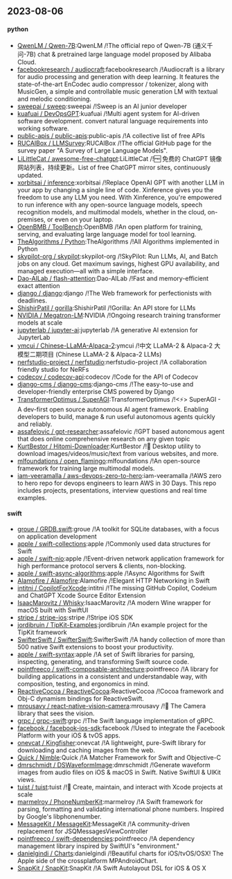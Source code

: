 ## 2023-08-06

#### python
* [QwenLM / Qwen-7B](https://github.com/QwenLM/Qwen-7B):QwenLM /!The official repo of Qwen-7B (通义千问-7B) chat & pretrained large language model proposed by Alibaba Cloud.
* [facebookresearch / audiocraft](https://github.com/facebookresearch/audiocraft):facebookresearch /!Audiocraft is a library for audio processing and generation with deep learning. It features the state-of-the-art EnCodec audio compressor / tokenizer, along with MusicGen, a simple and controllable music generation LM with textual and melodic conditioning.
* [sweepai / sweep](https://github.com/sweepai/sweep):sweepai /!Sweep is an AI junior developer
* [kuafuai / DevOpsGPT](https://github.com/kuafuai/DevOpsGPT):kuafuai /!Multi agent system for AI-driven software development. convert natural language requirements into working software.
* [public-apis / public-apis](https://github.com/public-apis/public-apis):public-apis /!A collective list of free APIs
* [RUCAIBox / LLMSurvey](https://github.com/RUCAIBox/LLMSurvey):RUCAIBox /!The official GitHub page for the survey paper "A Survey of Large Language Models".
* [LiLittleCat / awesome-free-chatgpt](https://github.com/LiLittleCat/awesome-free-chatgpt):LiLittleCat /!🆓
免费的 ChatGPT 镜像网站列表，持续更新。List of free ChatGPT mirror sites, continuously updated.
* [xorbitsai / inference](https://github.com/xorbitsai/inference):xorbitsai /!Replace OpenAI GPT with another LLM in your app by changing a single line of code. Xinference gives you the freedom to use any LLM you need. With Xinference, you're empowered to run inference with any open-source language models, speech recognition models, and multimodal models, whether in the cloud, on-premises, or even on your laptop.
* [OpenBMB / ToolBench](https://github.com/OpenBMB/ToolBench):OpenBMB /!An open platform for training, serving, and evaluating large language model for tool learning.
* [TheAlgorithms / Python](https://github.com/TheAlgorithms/Python):TheAlgorithms /!All Algorithms implemented in Python
* [skypilot-org / skypilot](https://github.com/skypilot-org/skypilot):skypilot-org /!SkyPilot: Run LLMs, AI, and Batch jobs on any cloud. Get maximum savings, highest GPU availability, and managed execution—all with a simple interface.
* [Dao-AILab / flash-attention](https://github.com/Dao-AILab/flash-attention):Dao-AILab /!Fast and memory-efficient exact attention
* [django / django](https://github.com/django/django):django /!The Web framework for perfectionists with deadlines.
* [ShishirPatil / gorilla](https://github.com/ShishirPatil/gorilla):ShishirPatil /!Gorilla: An API store for LLMs
* [NVIDIA / Megatron-LM](https://github.com/NVIDIA/Megatron-LM):NVIDIA /!Ongoing research training transformer models at scale
* [jupyterlab / jupyter-ai](https://github.com/jupyterlab/jupyter-ai):jupyterlab /!A generative AI extension for JupyterLab
* [ymcui / Chinese-LLaMA-Alpaca-2](https://github.com/ymcui/Chinese-LLaMA-Alpaca-2):ymcui /!中文 LLaMA-2 & Alpaca-2 大模型二期项目 (Chinese LLaMA-2 & Alpaca-2 LLMs)
* [nerfstudio-project / nerfstudio](https://github.com/nerfstudio-project/nerfstudio):nerfstudio-project /!A collaboration friendly studio for NeRFs
* [codecov / codecov-api](https://github.com/codecov/codecov-api):codecov /!Code for the API of Codecov
* [django-cms / django-cms](https://github.com/django-cms/django-cms):django-cms /!The easy-to-use and developer-friendly enterprise CMS powered by Django
* [TransformerOptimus / SuperAGI](https://github.com/TransformerOptimus/SuperAGI):TransformerOptimus /!<⚡️> SuperAGI - A dev-first open source autonomous AI agent framework. Enabling developers to build, manage & run useful autonomous agents quickly and reliably.
* [assafelovic / gpt-researcher](https://github.com/assafelovic/gpt-researcher):assafelovic /!GPT based autonomous agent that does online comprehensive research on any given topic
* [KurtBestor / Hitomi-Downloader](https://github.com/KurtBestor/Hitomi-Downloader):KurtBestor /!🍰
Desktop utility to download images/videos/music/text from various websites, and more.
* [mlfoundations / open_flamingo](https://github.com/mlfoundations/open_flamingo):mlfoundations /!An open-source framework for training large multimodal models.
* [iam-veeramalla / aws-devops-zero-to-hero](https://github.com/iam-veeramalla/aws-devops-zero-to-hero):iam-veeramalla /!AWS zero to hero repo for devops engineers to learn AWS in 30 Days. This repo includes projects, presentations, interview questions and real time examples.

#### swift
* [groue / GRDB.swift](https://github.com/groue/GRDB.swift):groue /!A toolkit for SQLite databases, with a focus on application development
* [apple / swift-collections](https://github.com/apple/swift-collections):apple /!Commonly used data structures for Swift
* [apple / swift-nio](https://github.com/apple/swift-nio):apple /!Event-driven network application framework for high performance protocol servers & clients, non-blocking.
* [apple / swift-async-algorithms](https://github.com/apple/swift-async-algorithms):apple /!Async Algorithms for Swift
* [Alamofire / Alamofire](https://github.com/Alamofire/Alamofire):Alamofire /!Elegant HTTP Networking in Swift
* [intitni / CopilotForXcode](https://github.com/intitni/CopilotForXcode):intitni /!The missing GitHub Copilot, Codeium and ChatGPT Xcode Source Editor Extension
* [IsaacMarovitz / Whisky](https://github.com/IsaacMarovitz/Whisky):IsaacMarovitz /!A modern Wine wrapper for macOS built with SwiftUI
* [stripe / stripe-ios](https://github.com/stripe/stripe-ios):stripe /!Stripe iOS SDK
* [jordibruin / TipKit-Examples](https://github.com/jordibruin/TipKit-Examples):jordibruin /!An example project for the TipKit framework
* [SwifterSwift / SwifterSwift](https://github.com/SwifterSwift/SwifterSwift):SwifterSwift /!A handy collection of more than 500 native Swift extensions to boost your productivity.
* [apple / swift-syntax](https://github.com/apple/swift-syntax):apple /!A set of Swift libraries for parsing, inspecting, generating, and transforming Swift source code.
* [pointfreeco / swift-composable-architecture](https://github.com/pointfreeco/swift-composable-architecture):pointfreeco /!A library for building applications in a consistent and understandable way, with composition, testing, and ergonomics in mind.
* [ReactiveCocoa / ReactiveCocoa](https://github.com/ReactiveCocoa/ReactiveCocoa):ReactiveCocoa /!Cocoa framework and Obj-C dynamism bindings for ReactiveSwift.
* [mrousavy / react-native-vision-camera](https://github.com/mrousavy/react-native-vision-camera):mrousavy /!📸
The Camera library that sees the vision.
* [grpc / grpc-swift](https://github.com/grpc/grpc-swift):grpc /!The Swift language implementation of gRPC.
* [facebook / facebook-ios-sdk](https://github.com/facebook/facebook-ios-sdk):facebook /!Used to integrate the Facebook Platform with your iOS & tvOS apps.
* [onevcat / Kingfisher](https://github.com/onevcat/Kingfisher):onevcat /!A lightweight, pure-Swift library for downloading and caching images from the web.
* [Quick / Nimble](https://github.com/Quick/Nimble):Quick /!A Matcher Framework for Swift and Objective-C
* [dmrschmidt / DSWaveformImage](https://github.com/dmrschmidt/DSWaveformImage):dmrschmidt /!Generate waveform images from audio files on iOS & macOS in Swift. Native SwiftUI & UIKit views.
* [tuist / tuist](https://github.com/tuist/tuist):tuist /!🚀
Create, maintain, and interact with Xcode projects at scale
* [marmelroy / PhoneNumberKit](https://github.com/marmelroy/PhoneNumberKit):marmelroy /!A Swift framework for parsing, formatting and validating international phone numbers. Inspired by Google's libphonenumber.
* [MessageKit / MessageKit](https://github.com/MessageKit/MessageKit):MessageKit /!A community-driven replacement for JSQMessagesViewController
* [pointfreeco / swift-dependencies](https://github.com/pointfreeco/swift-dependencies):pointfreeco /!A dependency management library inspired by SwiftUI's "environment."
* [danielgindi / Charts](https://github.com/danielgindi/Charts):danielgindi /!Beautiful charts for iOS/tvOS/OSX! The Apple side of the crossplatform MPAndroidChart.
* [SnapKit / SnapKit](https://github.com/SnapKit/SnapKit):SnapKit /!A Swift Autolayout DSL for iOS & OS X
